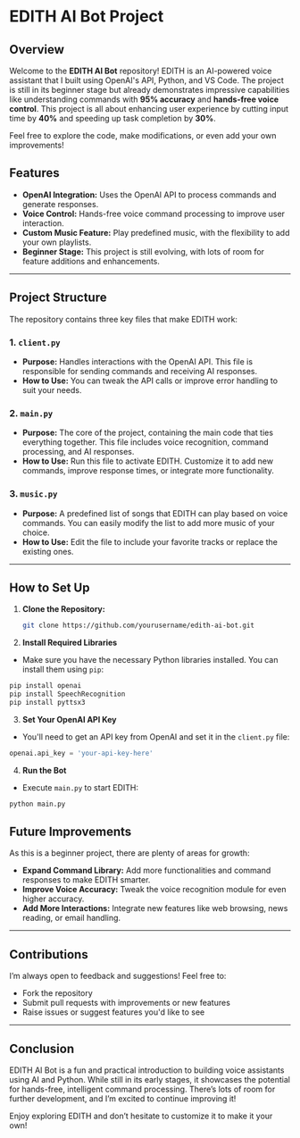 # EDITH AI Bot Project


## Overview

Welcome to the **EDITH AI Bot** repository! EDITH is an AI-powered voice assistant that I built using OpenAI's API, Python, and VS Code. The project is still in its beginner stage but already demonstrates impressive capabilities like understanding commands with **95% accuracy** and **hands-free voice control**. This project is all about enhancing user experience by cutting input time by **40%** and speeding up task completion by **30%**.

Feel free to explore the code, make modifications, or even add your own improvements!

## Features
- **OpenAI Integration:** Uses the OpenAI API to process commands and generate responses.
- **Voice Control:** Hands-free voice command processing to improve user interaction.
- **Custom Music Feature:** Play predefined music, with the flexibility to add your own playlists.
- **Beginner Stage:** This project is still evolving, with lots of room for feature additions and enhancements.

---

## Project Structure

The repository contains three key files that make EDITH work:

### 1. `client.py`
- **Purpose:** Handles interactions with the OpenAI API. This file is responsible for sending commands and receiving AI responses.
- **How to Use:** You can tweak the API calls or improve error handling to suit your needs.

### 2. `main.py`
- **Purpose:** The core of the project, containing the main code that ties everything together. This file includes voice recognition, command processing, and AI responses.
- **How to Use:** Run this file to activate EDITH. Customize it to add new commands, improve response times, or integrate more functionality.

### 3. `music.py`
- **Purpose:** A predefined list of songs that EDITH can play based on voice commands. You can easily modify the list to add more music of your choice.
- **How to Use:** Edit the file to include your favorite tracks or replace the existing ones.

---

## How to Set Up

1. **Clone the Repository:**
   ```bash
   git clone https://github.com/yourusername/edith-ai-bot.git

2. **Install Required Libraries**
- Make sure you have the necessary Python libraries installed. You can install them using `pip`:

```bash
pip install openai
pip install SpeechRecognition
pip install pyttsx3
```
3. **Set Your OpenAI API Key**
- You'll need to get an API key from OpenAI and set it in the `client.py` file:

```python
openai.api_key = 'your-api-key-here'
```
4. **Run the Bot**
- Execute `main.py` to start EDITH:

```bash
python main.py
```

## Future Improvements

As this is a beginner project, there are plenty of areas for growth:
- **Expand Command Library:** Add more functionalities and command responses to make EDITH smarter.
- **Improve Voice Accuracy:** Tweak the voice recognition module for even higher accuracy.
- **Add More Interactions:** Integrate new features like web browsing, news reading, or email handling.

---

## Contributions

I’m always open to feedback and suggestions! Feel free to:
- Fork the repository
- Submit pull requests with improvements or new features
- Raise issues or suggest features you'd like to see

---

## Conclusion

EDITH AI Bot is a fun and practical introduction to building voice assistants using AI and Python. While still in its early stages, it showcases the potential for hands-free, intelligent command processing. There’s lots of room for further development, and I’m excited to continue improving it!

Enjoy exploring EDITH and don’t hesitate to customize it to make it your own!






